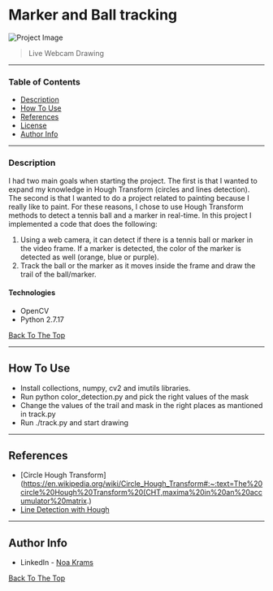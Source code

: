 # Marker and Ball tracking

![Project Image](Resources/messingAround.gif)



> Live Webcam Drawing

---

### Table of Contents

- [Description](#description)
- [How To Use](#how-to-use)
- [References](#references)
- [License](#license)
- [Author Info](#author-info)

---

### Description

I had two main goals when starting the project. The first is that I wanted to expand my knowledge in Hough Transform (circles and lines detection). The second is that I wanted to do a project related to painting because I really like to paint. For these reasons, I chose to use Hough Transform methods to detect a tennis ball and a marker in real-time. In this project I implemented a code that does the following:

1. Using a web camera, it can detect if there is a tennis ball or marker in the video frame. If a marker is detected, the color of the marker is detected as well (orange, blue or purple).
2. Track the ball or the marker as it moves inside the frame and draw the trail of the ball/marker.


#### Technologies

- OpenCV
- Python 2.7.17

[Back To The Top](#read-me-template)

---

## How To Use

- Install collections, numpy, cv2 and imutils libraries.
- Run python color_detection.py and pick the right values of the mask
- Change the values of the trail and mask in the right places as mantioned in track.py
- Run ./track.py and start drawing

---

## References
- [Circle Hough Transform](https://en.wikipedia.org/wiki/Circle_Hough_Transform#:~:text=The%20circle%20Hough%20Transform%20(CHT,maxima%20in%20an%20accumulator%20matrix.)
- [Line Detection with Hough](https://towardsdatascience.com/lines-detection-with-hough-transform-84020b3b1549)

---



## Author Info

- LinkedIn - [Noa Krams](https://www.linkedin.com/in/noa-krams/)

[Back To The Top](#Marker-and-Ball-tracking)
